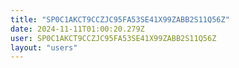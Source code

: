 ```yaml
---
title: "SP0C1AKCT9CCZJC95FA53SE41X99ZABB2S11Q56Z"
date: 2024-11-11T01:00:20.279Z
user: SP0C1AKCT9CCZJC95FA53SE41X99ZABB2S11Q56Z
layout: "users"
---
```

    